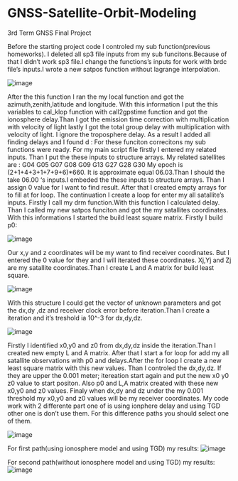# GNSS-Satellite-Orbit-Modeling
3rd Term GNSS Final Project

Before the starting project code I controled my sub function(previous homeworks). I deleted all sp3 file inputs from my sub funcitons.Because of that I didn’t work sp3 file.I change the functions’s inputs for work with brdc file’s inputs.I wrote a new satpos function without lagrange interpolation.

![image](https://github.com/berkalpdirem/GNSS-Satellite-Orbit-Modeling/assets/48286863/9d77915e-e3df-470c-8dab-0326550ff108)

After the this function I ran the my local function and got the azimuth,zenith,latitude and longitude. With this information I put the this variables to cal_klop function with call2gpstime function and got the ionosphere delay.Than I got the emission time correction with multiplication with velocity of light lastly I got the total group delay with multiplication with velocity of light. I ignore the troposphere delay. As a result I added all finding delays and I found d :
For these funciton correcitons my sub functions were ready.
For my main script file firstly I entered my related inputs. Than I put the these inputs to structure arrays. My related satellites are : G04 G05 G07 G08 G09 G13 G27 G28 G30
My epoch is (2+1+4+3+1+7+9+6)*660. It is approximate equal 06.03.Than I should the take 06.00 ‘s inputs.I embeded the these inputs to structure arrays.
Than I assign 0 value for I want to find result. After that I created empty arrays for to fill at for loop. The continuation I create a loop for enter my all satallite’s inputs. Firstly I call my drm function.With this function I calculated delay. Than I called my new satpos funciton and got the my satallites coordinates. With this informations I started the build least square matrix. Firstly I build p0:

![image](https://github.com/berkalpdirem/GNSS-Satellite-Orbit-Modeling/assets/48286863/e2ae629f-7af3-43e6-8201-e1d7e34b07b1)

Our x,y and z coordinates will be my want to find receiver coordinates. But I entered the 0 value for they and I will iterated these coordinates. Xj,Yj and Zj are my satallite coordinates.Than I create L and A matrix for build least square.

![image](https://github.com/berkalpdirem/GNSS-Satellite-Orbit-Modeling/assets/48286863/0e8e19d0-eeda-47e2-ad05-56f462fa22fc)

With this structure I could get the vector of unknown parameters and got the dx,dy ,dz and receiver clock error before iteration.Than I create a iteration and it’s treshold ia 10^-3 for dx,dy,dz.

![image](https://github.com/berkalpdirem/GNSS-Satellite-Orbit-Modeling/assets/48286863/ab3da431-2507-4950-bb0e-eabc6f00d9ab)

Firstly I identified x0,y0 and z0 from dx,dy,dz inside the iteration.Than I created new empty L and A matrix. After that I start a for loop for add my all satallite observations with p0 and delays.After the for loop I create a new least square matrix with this new values. Than I controled the dx,dy,dz. If they are upper the 0.001 meter; itereation start again and put the new x0 y0 z0 value to start positon. Also p0 and L,A matrix created with these new x0,y0 and z0 values.
Finaly when dx,dy and dz under the my 0.001 threshold my x0,y0 and z0 values will be my receiver coordinates.
My code work with 2 differente part one of is using ionphere delay and using TGD other one is don’t use them. For this difference paths you should select one of them.

![image](https://github.com/berkalpdirem/GNSS-Satellite-Orbit-Modeling/assets/48286863/df1ef8f1-d00d-43e5-89d1-eb37b94a4267)

For first path(using ionosphere model and using TGD) my results:
![image](https://github.com/berkalpdirem/GNSS-Satellite-Orbit-Modeling/assets/48286863/f77b6ecb-8b66-4606-a1c3-c7a49f8b9784)

For second path(without ionosphere model and using TGD) my results:
![image](https://github.com/berkalpdirem/GNSS-Satellite-Orbit-Modeling/assets/48286863/86681f76-edf7-45de-b5d3-59db4960d670)

